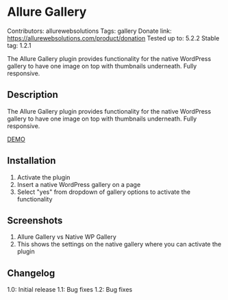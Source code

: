 # Allure Gallery
Contributors: allurewebsolutions
Tags: gallery
Donate link: https://allurewebsolutions.com/product/donation
Tested up to: 5.2.2
Stable tag: 1.2.1

The Allure Gallery plugin provides functionality for the native WordPress gallery to have one image on top with thumbnails underneath. Fully responsive.

## Description
The Allure Gallery plugin provides functionality for the native WordPress gallery to have one image on top with thumbnails underneath. Fully responsive.

[DEMO](https://allure-gallery.allureprojects.com/)

## Installation
1) Activate the plugin
2) Insert a native WordPress gallery on a page
3) Select \"yes\" from dropdown of gallery options to activate the functionality

## Screenshots
1. Allure Gallery vs Native WP Gallery
2. This shows the settings on the native gallery where you can activate the plugin

## Changelog
1.0: Initial release
1.1: Bug fixes
1.2: Bug fixes
